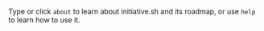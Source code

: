 Type or click `about` to learn about initiative.sh and its roadmap, or use
`help` to learn how to use it.
